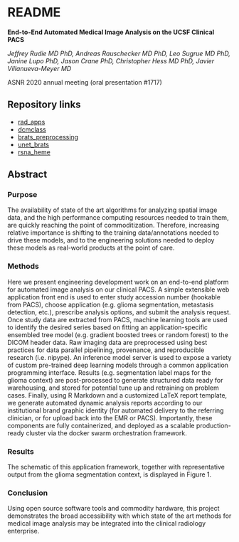 # README

**End-to-End Automated Medical Image Analysis on the UCSF Clinical PACS**

*Jeffrey Rudie MD PhD, Andreas Rauschecker MD PhD, Leo Sugrue MD PhD, Janine Lupo PhD, Jason Crane PhD, Christopher Hess MD PhD, Javier Villanueva-Meyer MD*

ASNR 2020 annual meeting (oral presentation #1717)

## Repository links

- [rad_apps](johncolby/rad_apps)
- [dcmclass](johncolby/dcm_class)
- [brats_preprocessing](johncolby/brats_preprocessing)
- [unet_brats](johncolby/unet_brats)
- [rsna_heme](johncolby/rsna_heme)

## Abstract

### Purpose
The availability of state of the art algorithms for analyzing spatial image data, and the high performance computing resources needed to train them, are quickly reaching the point of commoditization. Therefore, increasing relative importance is shifting to the training data/annotations needed to drive these models, and to the engineering solutions needed to deploy these models as real-world products at the point of care.

### Methods
Here we present engineering development work on an end-to-end platform for automated image analysis on our clinical PACS. A simple extensible web application front end is used to enter study accession number (hookable from PACS), choose application (e.g. glioma segmentation, metastasis detection, etc.), prescribe analysis options, and submit the analysis request. Once study data are extracted from PACS, machine learning tools are used to identify the desired series based on fitting an application-specific ensembled tree model (e.g. gradient boosted trees or random forest) to the DICOM header data. Raw imaging data are preprocessed using best practices for data parallel pipelining, provenance, and reproducible research (i.e. nipype). An inference model server is used to expose a variety of custom pre-trained deep learning models through a common application programming interface. Results (e.g. segmentation label maps for the glioma context) are post-processed to generate structured data ready for warehousing, and stored for potential tune up and retraining on problem cases. Finally, using R Markdown and a customized LaTeX report template, we generate automated dynamic analysis reports according to our institutional brand graphic identity (for automated delivery to the referring clinician, or for upload back into the EMR or PACS). Importantly, these components are fully containerized, and deployed as a scalable production-ready cluster via the docker swarm orchestration framework.

### Results
The schematic of this application framework, together with representative output from the glioma segmentation context, is displayed in Figure 1. 

### Conclusion
Using open source software tools and commodity hardware, this project demonstrates the broad accessibility with which state of the art methods for medical image analysis may be integrated into the clinical radiology enterprise.
